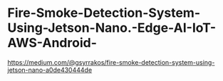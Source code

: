 # Fire-Smoke-Detection-System-Using-Jetson-Nano.-Edge-AI-IoT-AWS-Android-

https://medium.com/@gsyrrakos/fire-smoke-detection-system-using-jetson-nano-a0de430444de
